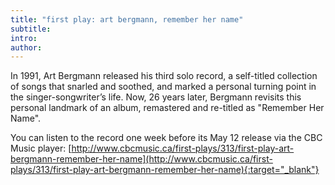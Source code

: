 ```yaml
---
title: "first play: art bergmann, remember her name"
subtitle:
intro:
author:
---
```

In 1991, Art Bergmann released his third solo record, a self-titled collection of songs that snarled and soothed, and marked a personal turning point in the singer-songwriter’s life. Now, 26 years later, Bergmann revisits this personal landmark of an album, remastered and re-titled as "Remember Her Name".  
<!--more-->  
You can listen to the record one week before its May 12 release via the CBC Music player: [http://www.cbcmusic.ca/first-plays/313/first-play-art-bergmann-remember-her-name](http://www.cbcmusic.ca/first-plays/313/first-play-art-bergmann-remember-her-name){:target="_blank"}  

